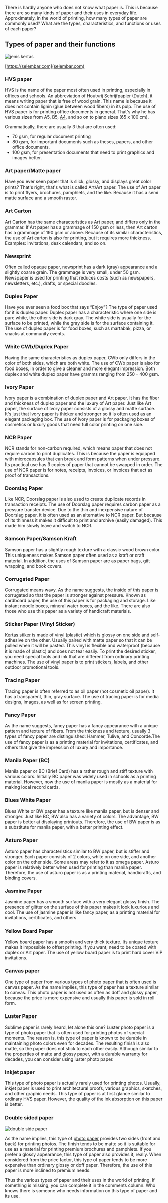 There is hardly anyone who does not know what paper is. This is because there are so many kinds of paper and their uses in everyday life. Approximately, in the world of printing, how many types of paper are commonly used? What are the types, characteristics, and functions or uses of each paper?

## Types of paper and their functions

![jenis kertas](https://selembar.com/wp-content/uploads/2021/11/Kertas-glossy-untuk-foto.jpg)

[https://selembar.com](selembar.com)

### HVS paper

HVS is the name of the paper most often used in printing, especially in offices and schools. An abbreviation of Houtvrij Schrijfpapier (Dutch), it means writing paper that is free of wood grain. This name is because it does not contain lignin (glue between wood fibers) in its pulp. The use of HVS paper is for printing office documents in general. That's why he has various sizes from A5, B5, [A4](https://selembar.com/ukuran-kertas-a4.html), and so on to plano sizes (65 x 100 cm).

Grammatically, there are usually 3 that are often used:

* 70 gsm, for regular document printing
* 80 gsm, for important documents such as theses, papers, and other office documents.
* 100 gsm, for presentation documents that need to print graphics and images better.

### Art paper/Matte paper

Have you ever seen paper that is slick, glossy, and displays great color prints? That's right, that's what is called Art/Art paper. The use of Art paper is to print flyers, brochures, pamphlets, and the like. Because it has a semi matte surface and a smooth raster.

### Art Carton

Art Carton has the same characteristics as Art paper, and differs only in the grammar. If Art paper has a grammage of 150 gsm or less, then Art carton has a grammage of 190 gsm or above. Because of its similar characteristics, the use of Art carton is also for printing, but it requires more thickness. Examples: invitations, desk calendars, and so on.

### Newsprint

Often called opaque paper, newsprint has a dark (gray) appearance and a slightly coarse grain. The grammage is very small, under 50 gsm. Newspaper is used for printing that reduces costs (such as newspapers, newsletters, etc.), drafts, or special doodles.

### Duplex Paper

Have you ever seen a food box that says “Enjoy”? The type of paper used for it is duplex paper. Duplex paper has a characteristic where one side is pure white, the other side is dark gray. The white side is usually for the surface to be printed, while the gray side is for the surface containing it. The use of duplex paper is for food boxes, such as martabak, pizza, or snacks at community events.

### White CWb/Duplex Paper

Having the same characteristics as duplex paper, CWb only differs in the color of both sides, which are both white. The use of CWb paper is also for food boxes, in order to give a cleaner and more elegant impression. Both duplex and white duplex paper have gramms ranging from 250 – 400 gsm.

### Ivory Paper

Ivory paper is a combination of duplex paper and Art paper. It has the fiber and thickness of duplex paper and the luxury of Art paper. Just like Art paper, the surface of Ivory paper consists of a glossy and matte surface. It's just that Ivory paper is thicker and stronger so it is often used as an elegant packaging box. The use of Ivory paper is for packaging boxes of cosmetics or luxury goods that need full color printing on one side.

### NCR Paper

NCR stands for non-carbon required, which means paper that does not require carbon to print duplicates. This is because the paper is equipped with microcapsules that can break and form patterns when under pressure. Its practical use has 3 copies of paper that cannot be swapped in order. The use of NCR paper is for notes, receipts, invoices, or invoices that act as proof of transactions.

### Doorslag Paper

Like NCR, Doorslag paper is also used to create duplicate records in transaction receipts. The use of Doorslag paper requires carbon paper as a pressure transfer device. Due to the thin and inexpensive nature of Doorslag paper, it is often used as an alternative to NCR paper. But because of its thinness it makes it difficult to print and archive (easily damaged). This made him slowly leave and switch to NCR.

### Samson Paper/Samson Kraft

Samson paper has a slightly rough texture with a classic wood brown color. This uniqueness makes Samson paper often used as a kraft or craft material.
In addition, the uses of Samson paper are as paper bags, gift wrapping, and book covers.

### Corrugated Paper

Corrugated means wavy. As the name suggests, the inside of this paper is corrugated so that the paper is stronger against pressure.
Known as cardboard paper, the use of this paper is for packaging and storage. Like instant noodle boxes, mineral water boxes, and the like.
There are also those who use this paper as a variety of handicraft materials.

### Sticker Paper (Vinyl Sticker)

[Kertas stiker](https://selembar.com/macam-macam-kertas-stiker.html) is made of vinyl (plastic) which is glossy on one side and self-adhesive on the other. Usually paired with matte paper so that it can be pulled when it will be pasted. This vinyl is flexible and waterproof (because it is made of plastic) and does not tear easily. To print the desired sticker, you need special tools and ink that are different from ordinary printing machines. The use of vinyl paper is to print stickers, labels, and other outdoor promotional tools.

### Tracing Paper

Tracing paper is often referred to as oil paper (not cosmetic oil paper). It has a transparent, thin, gray surface. The use of tracing paper is for media designs, images, as well as for screen printing.

### Fancy Paper

As the name suggests, fancy paper has a fancy appearance with a unique pattern and texture of fibers. From the thickness and texture, usually 3 types of fancy paper are distinguished: Hammer, Tulive, and Concorde.The use of fancy paper is as a printing material for invitations, certificates, and others that give the impression of luxury and importance.

### Manila Paper (BC)

Manila paper or BC (Brief Card) has a rather rough and stiff texture with various colors. Initially BC paper was widely used in schools as a printing material. However, now the use of manila paper is mostly as a material for making local record cards.

### Blues White Paper

Blues White or BW paper has a texture like manila paper, but is denser and stronger. Just like BC, BW also has a variety of colors. The advantage, BW paper is better at displaying printouts. Therefore, the use of BW paper is as a substitute for manila paper, with a better printing effect.

### Asturo Paper

Asturo paper has characteristics similar to BW paper, but is stiffer and stronger. Each paper consists of 2 colors, white on one side, and another color on the other side. Some areas may refer to it as omega paper. Asturo paper is relatively better when used for printing than manila paper. Therefore, the use of asturo paper is as a printing material, handicrafts, and binding covers.

### Jasmine Paper

Jasmine paper has a smooth surface with a very elegant glossy finish. The presence of glitter on the surface of this paper makes it look luxurious and cool. The use of jasmine paper is like fancy paper, as a printing material for invitations, certificates, and others

### Yellow Board Paper

Yellow board paper has a smooth and very thick texture. Its unique texture makes it impossible to offset printing. If you want, need to be coated with duplex or Art paper. The use of yellow board paper is to print hard cover VIP invitations.

### Canvas paper

One type of paper from various types of photo paper that is often used is canvas paper. As the name implies, this type of paper has a texture similar to canvas. This photo paper is not used as often as doff and glossy paper, because the price is more expensive and usually this paper is sold in roll form.

### Luster Paper

Sublime paper is rarely heard, let alone this one? Luster photo paper is a type of photo paper that is often used for printing photos of special moments. The reason is, this type of paper is known to be durable in maintaining photo colors even for decades. The resulting finish is also matte, so the paper does not stick to each other easily. Although similar to the properties of matte and glossy paper, with a durable warranty for decades, you can consider using luster photo paper.

### Inkjet paper

This type of photo paper is actually rarely used for printing photos. Usually, inkjet paper is used to print architectural proofs, various graphics, sketches, and other graphic needs. This type of paper is at first glance similar to ordinary HVS paper. However, the quality of the ink absorption on this paper is better.

### Double sided paper

![double side paper](https://selembar.com/wp-content/uploads/2021/11/Kertas-double-side-foto.jpg)

As the name implies, this type of [photo paper](https://selembar.com/kertas-foto.html) provides two sides (front and back) for printing photos. The finish tends to be matte so it is suitable for use as a material for printing premium brochures and pamphlets. If you prefer a glossy appearance, this type of paper also provides it, really. When considered from the price factor, this type of paper tends to be more expensive than ordinary glossy or doff paper. Therefore, the use of this paper is more inclined to premium needs.

Thus the various types of paper and their uses in the world of printing. If something is missing, you can complete it in the comments column. Who knows there is someone who needs information on this type of paper and its use.

